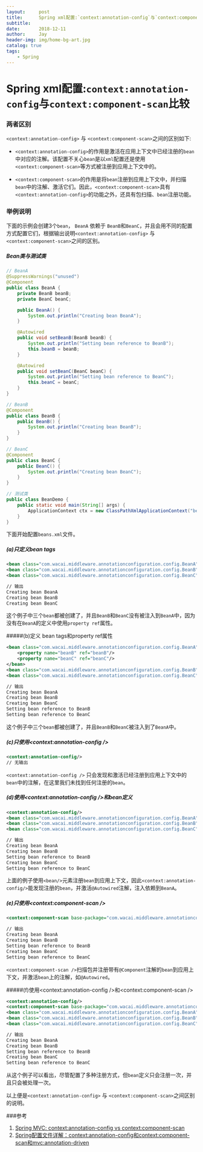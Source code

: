 ```yaml
---
layout:     post
title:      Spring xml配置:`context:annotation-config`与`context:component-scan`比较
subtitle:   
date:       2018-12-11
author:     Jay
header-img: img/home-bg-art.jpg
catalog: true
tags:
    - Spring
---
```


# Spring xml配置:`context:annotation-config`与`context:component-scan`比较

### 两者区别

`<context:annotation-config>` 与 `<context:component-scan>`之间的区别如下:

- `<context:annotation-config>`的作用是激活在应用上下文中已经注册的`bean`中对应的注解。该配置不关心`bean`是以`xml`配置还是使用 `<context:component-scan>`等方式被注册到应用上下文中的。

- `<context:component-scan>`的作用是将`bean`注册到应用上下文中，并扫描`bean`中的注解、激活它们。因此，`<context:component-scan>`具有`<context:annotation-config>`的功能之外，还具有包扫描、`bean`注册功能。

### 举例说明

下面的示例会创建3个`bean`， `BeanA` 依赖于 `BeanB`和`BeanC`，并且会用不同的配置方式配置它们，根据输出说明`<context:annotation-config>` 与 `<context:component-scan>`之间的区别。

##### Bean类与测试类

```java
// BeanA
@SuppressWarnings("unused")
@Component
public class BeanA {
    private BeanB beanB;
    private BeanC beanC;

    public BeanA() {
        System.out.println("Creating bean BeanA");
    }

    @Autowired
    public void setBeanB(BeanB beanB) {
        System.out.println("Setting bean reference to BeanB");
        this.beanB = beanB;
    }

    @Autowired
    public void setBeanC(BeanC beanC) {
        System.out.println("Setting bean reference to BeanC");
        this.beanC = beanC;
    }
}

// BeanB
@Component
public class BeanB {
    public BeanB() {
        System.out.println("Creating bean BeanB");
    }
}

// BeanC
@Component
public class BeanC {
    public BeanC() {
        System.out.println("Creating bean BeanC");
    }
}

// 测试类
public class BeanDemo {
    public static void main(String[] args) {
        ApplicationContext ctx = new ClassPathXmlApplicationContext("beans.xml");
    }
}
```

下面开始配置`beans.xml`文件。

##### (a)只定义bean tags

```xml
<bean class="com.wacai.middleware.annotationconfiguration.config.BeanA" id="beanA"/>
<bean class="com.wacai.middleware.annotationconfiguration.config.BeanB" id="beanB"/>
<bean class="com.wacai.middleware.annotationconfiguration.config.BeanC" id="beanC"/>

// 输出
Creating bean BeanA
Creating bean BeanB
Creating bean BeanC
```

这个例子中三个`bean`都被创建了，并且`BeanB`和`BeanC`没有被注入到`BeanA`中，因为没有在`BeanA`的定义中使用`property ref`属性。

#####(b)定义 bean tags和property ref属性

```xml
<bean class="com.wacai.middleware.annotationconfiguration.config.BeanA" id="beanA">
    <property name="beanB" ref="beanB"/>
    <property name="beanC" ref="beanC"/>
</bean>
<bean class="com.wacai.middleware.annotationconfiguration.config.BeanB" id="beanB"/>
<bean class="com.wacai.middleware.annotationconfiguration.config.BeanC" id="beanC"/>

// 输出
Creating bean BeanA
Creating bean BeanB
Creating bean BeanC
Setting bean reference to BeanB
Setting bean reference to BeanC
```

这个例子中三个`bean`都被创建了，并且`BeanB`和`BeanC`被注入到了`BeanA`中。

##### (c)只使用<context:annotation-config />

```xml
<context:annotation-config/>
// 无输出
```

`<context:annotation-config />` 只会发现和激活已经注册到应用上下文中的`bean`中的注解，在这里我们未找到任何注册的`bean`。

##### (d)使用<context:annotation-config />和bean定义

```xml
<context:annotation-config/>
<bean class="com.wacai.middleware.annotationconfiguration.config.BeanA" id="beanA"/>
<bean class="com.wacai.middleware.annotationconfiguration.config.BeanB" id="beanB"/>
<bean class="com.wacai.middleware.annotationconfiguration.config.BeanC" id="beanC"/>

// 输出
Creating bean BeanA
Creating bean BeanB
Setting bean reference to BeanB
Creating bean BeanC
Setting bean reference to BeanC
```

上面的例子使用`<bean/>`元素注册`bean`到应用上下文，因此`<context:annotation-config/>`能发现注册的`bean`，并激活`@Autowired`注解，注入依赖到`BeanA`。

##### (e)只使用<context:component-scan />

```xml
<context:component-scan base-package="com.wacai.middleware.annotationconfiguration.config"/>

// 输出
Creating bean BeanA
Creating bean BeanB
Setting bean reference to BeanB
Creating bean BeanC
Setting bean reference to BeanC
```

`<context:component-scan />`扫描包并注册带有`@Component`注解的`bean`到应用上下文，并激活`bean`上的注解，如`@Autowired`。

#####(f)使用<context:annotation-config />和<context:component-scan />

```xml
<context:annotation-config/>
<context:component-scan base-package="com.wacai.middleware.annotationconfiguration.config"/>
<bean class="com.wacai.middleware.annotationconfiguration.config.BeanA" id="beanA"/>
<bean class="com.wacai.middleware.annotationconfiguration.config.BeanB" id="beanB"/>
<bean class="com.wacai.middleware.annotationconfiguration.config.BeanC" id="beanC"/>

// 输出
Creating bean BeanA
Creating bean BeanB
Setting bean reference to BeanB
Creating bean BeanC
Setting bean reference to BeanC
```

从这个例子可以看出，尽管配置了多种注册方式，但`bean`定义只会注册一次，并且只会被处理一次。

以上便是`<context:annotation-config>` 与 `<context:component-scan>`之间区别的说明。

###参考

1. [Spring MVC: context:annotation-config vs context:component-scan](https://howtodoinjava.com/spring-mvc/spring-mvc-difference-between-contextannotation-config-vs-contextcomponent-scan/)
2. [Spring配置文件详解：context:annotation-config和context:component-scan和mvc:annotation-driven](https://www.cnblogs.com/lcngu/p/5080702.html)

